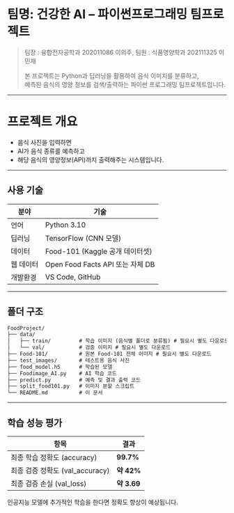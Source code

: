 # 팀명: 건강한 AI – 파이썬프로그래밍 팀프로젝트
> 팀장 : 융합전자공학과 202011086 이의주,
> 팀원 : 식품영양학과 202111325 이민재
> 
> 본 프로젝트는 Python과 딥러닝을 활용하여 음식 이미지를 분류하고,  
> 예측된 음식의 영양 정보를 검색/출력하는 파이썬 프로그래밍 팀프로젝트입니다.

---

# 프로젝트 개요

- 음식 사진을 입력하면  
- AI가 음식 종류를 예측하고  
- 해당 음식의 영양정보(API)까지 출력해주는 시스템입니다.

---

## 사용 기술

| 분야 | 기술 |
|------|------|
| 언어 | Python 3.10 | # 작성일 기준 3.13에서 지원하지 않음.
| 딥러닝 | TensorFlow (CNN 모델) |
| 데이터 | Food-101 (Kaggle 공개 데이터셋) |
| 웹 데이터 | Open Food Facts API 또는 자체 DB |
| 개발환경 | VS Code, GitHub |

---

## 폴더 구조

```markdown
FoodProject/
├── data/
│   ├── train/         # 학습 이미지 (음식별 폴더로 분류됨) # 필요시 별도 다운로드
│   └── val/           # 검증 이미지 # 필요시 별도 다운로드
├── Food-101/          # 원본 Food-101 전체 이미지 # 필요시 별도 다운로드
├── test_images/       # 테스트용 음식 사진
├── food_model.h5      # 학습된 모델
├── Foodimage_AI.py    # AI 학습 코드
├── predict.py         # 예측 및 결과 출력 코드
├── split_food101.py   # 이미지 분할 스크립트
└── README.md          # 이 문서
```
---

## 학습 성능 평가

| 항목 | 결과 |
|------|------|
| 최종 학습 정확도 (accuracy) | **99.7%** |
| 최종 검증 정확도 (val_accuracy) | **약 42%** |
| 최종 검증 손실 (val_loss) | **약 3.69** |

인공지능 모델에 추가적인 학습을 한다면 정확도 향상이 예상됩니다.
